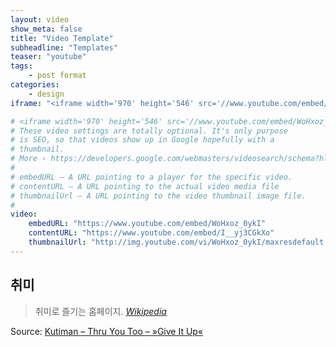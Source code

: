 ```yaml
---
layout: video
show_meta: false
title: "Video Template"
subheadline: "Templates"
teaser: "youtube"
tags:
    - post format
categories:
    - design
iframe: "<iframe width='970' height='546' src='//www.youtube.com/embed/I__yj3CGkXo' frameborder='0' allowfullscreen></iframe>"

# <iframe width='970' height='546' src='//www.youtube.com/embed/WoHxoz_0ykI' frameborder='0' allowfullscreen></iframe>
# These video settings are totally optional. It's only purpose
# is SEO, so that videos show up in Google hopefully with a
# thumbnail.
# More › https://developers.google.com/webmasters/videosearch/schema?hl=en&rd=1
#
# embedURL – A URL pointing to a player for the specific video.
# contentURL – A URL pointing to the actual video media file
# thumbnailUrl – A URL pointing to the video thumbnail image file.
#
video:
    embedURL: "https://www.youtube.com/embed/WoHxoz_0ykI"
    contentURL: "https://www.youtube.com/embed/I__yj3CGkXo"
    thumbnailUrl: "http://img.youtube.com/vi/WoHxoz_0ykI/maxresdefault.jpg"
---
```

<!--more-->

## 취미

> 취미로 즐기는 홈페이지. <cite>[Wikipedia](http://en.wikipedia.org/wiki/Kutiman)</cite>



Source: [Kutiman – Thru You Too – »Give It Up«](https://www.youtube.com/watch?v=WoHxoz_0ykI)
